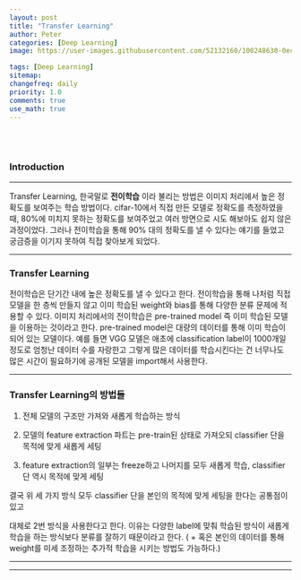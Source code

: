```yaml
---
layout: post
title: "Transfer Learning"
author: Peter
categories: [Deep Learning]
image: https://user-images.githubusercontent.com/52132160/100248630-0ec3d800-2f7f-11eb-9cc3-db0f10ae26eb.png

tags: [Deep Learning]
sitemap:
changefreq: daily
priority: 1.0
comments: true
use_math: true
---
```


<br>
<br>

### Introduction

---

Transfer Learning, 한국말로 **전이학습** 이라 불리는 방법은 이미지 처리에서 높은 정확도를 보여주는 학습 방법이다.
cifar-10에서 직접 만든 모델로 정확도를 측정하였을 때, 80%에 미치지 못하는 정확도를 보여주었고 여러 방면으로 시도 해보아도 쉽지 않은 과정이었다.
그러나 전이학습을 통해 90% 대의 정확도를 낼 수 있다는 얘기를 들었고 궁금증을 이기지 못하여 직접 찾아보게 되었다.

---

### Transfer Learning

전이학습은 단기간 내에 높은 정확도를 낼 수 있다고 한다. 전이학습을 통해 나처럼 직접 모델을 한 층씩 만들지 않고 이미 학습된 weight와 bias를 통해 다양한 분류 문제에 적용할 수 있다. 이미지 처리에서의 전이학습은 pre-trained model 즉 이미 학습된 모델을 이용하는 것이라고 한다. pre-trained model은 대량의 데이터를 통해 이미 학습이 되어 있는 모델이다. 예를 들면 VGG 모델은 애초에 classification label이 1000개일 정도로 엄청난 데이터 수를 자랑한고 그렇게 많은 데이터를 학습시킨다는 건 너무나도 많은 시간이 필요하기에 공개된 모델을 import해서 사용한다.

---

### Transfer Learning의 방법들

1. 전체 모델의 구조만 가져와 새롭게 학습하는 방식

2. 모델의 feature extraction 파트는 pre-train된 상태로 가져오되 classifier 단을 목적에 맞게 새롭게 세팅

3. feature extraction의 일부는 freeze하고 나머지를 모두 새롭게 학습, classifier 단 역시 목적에 맞게 세팅

결국 위 세 가지 방식 모두 classifier 단을 본인의 목적에 맞게 세팅을 한다는 공통점이 있고

대체로 2번 방식을 사용한다고 한다. 이유는 다양한 label에 맞춰 학습된 방식이 새롭게 학습을 하는 방식보다 분류를 잘하기 때문이라고 한다. ( + 혹은 본인의 데이터를 통해 weight를 미세 조정하는 추가적 학습을 시키는 방법도 가능하다.)

---

---
